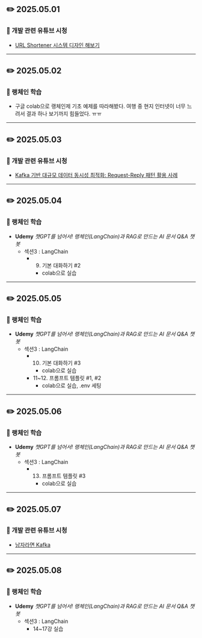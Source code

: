 ## ✏️ 2025.05.01
### 🎥 개발 관련 유튜브 시청
- [URL Shortener 시스템 디자인 해보기](https://youtu.be/A7VkW8jGWZU?si=QxYo5V1thVXwCAMU)

---

## ✏️ 2025.05.02
### 🦜 랭체인 학습
- 구글 colab으로 랭체인제 기초 예제를 따라해봤다. 여행 중 현지 인터넷이 너무 느려서 결과 하나 보기까지 힘들었다. ㅠㅠ

---

## ✏️ 2025.05.03
### 🎥 개발 관련 유튜브 시청
- [Kafka 기반 대규모 데이터 동시성 최적화: Request-Reply 패턴 활용 사례](https://youtu.be/Rcow99TIMmc?si=3iqHHavAR4NJuPWs)

---

## ✏️ 2025.05.04
### 🦜 랭체인 학습
- **Udemy** _챗GPT를 넘어서! 랭체인(LangChain)과 RAG로 만드는 AI 문서 Q&A 챗봇_
  - 섹션3 : LangChain
    - 9. 기본 대화하기 #2
      - colab으로 실습

---

## ✏️ 2025.05.05
### 🦜 랭체인 학습
- **Udemy** _챗GPT를 넘어서! 랭체인(LangChain)과 RAG로 만드는 AI 문서 Q&A 챗봇_
  - 섹션3 : LangChain
    - 10. 기본 대화하기 #3
      - colab으로 실습
    - 11~12. 프롬프트 템플릿 #1, #2
      - colab으로 실습, .env 세팅

---

## ✏️ 2025.05.06
### 🦜 랭체인 학습
- **Udemy** _챗GPT를 넘어서! 랭체인(LangChain)과 RAG로 만드는 AI 문서 Q&A 챗봇_
  - 섹션3 : LangChain
    - 13. 프롬프트 템플릿 #3
      - colab으로 실습

---

## ✏️ 2025.05.07
### 🎥 개발 관련 유튜브 시청
- [남자라면 Kafka](https://youtu.be/9egQBSuHv7g?si=e-ovA1jxZj8hRfDG)

---

## ✏️ 2025.05.08
### 🦜 랭체인 학습
- **Udemy** _챗GPT를 넘어서! 랭체인(LangChain)과 RAG로 만드는 AI 문서 Q&A 챗봇_
  - 섹션3 : LangChain
    - 14~17강 실습
